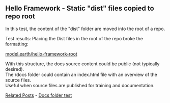 ## Hello Framework - Static "dist" files copied to repo root

In this test, the content of the "dist" folder are moved into the root of a repo.

Test results: Placing the Dist files in the root of the repo broke the formatting:

[model.earth/hello-framework-root](https://model.earth/hello-framework-root)

With this structure, the docs source content could be public (not typically desired).  
The /docs folder could contain an index.html file with an overview of the source files.  
Useful when source files are published for training and documentation.

[Related Posts](https://github.com/observablehq/framework/discussions/1030) - [Docs folder test](https://github.com/ModelEarth/hello-framework-docs)
